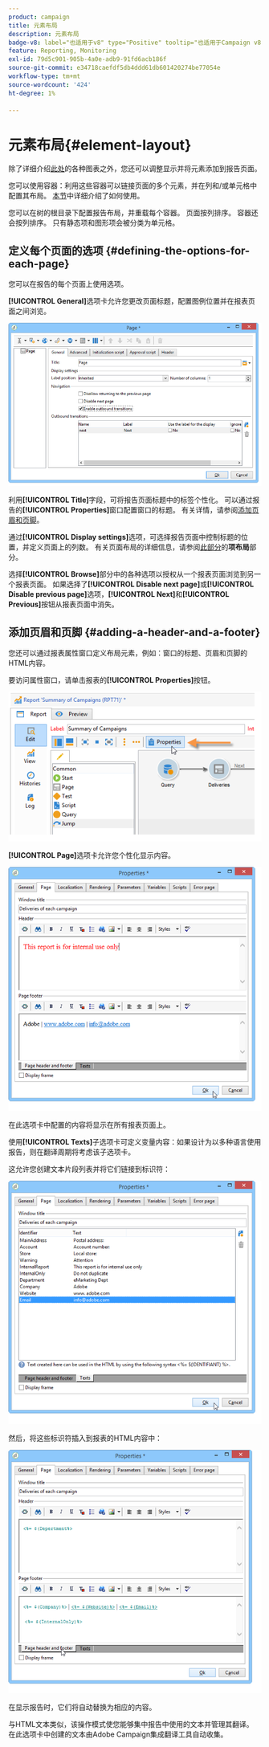 ```yaml
---
product: campaign
title: 元素布局
description: 元素布局
badge-v8: label="也适用于v8" type="Positive" tooltip="也适用于Campaign v8"
feature: Reporting, Monitoring
exl-id: 79d5c901-905b-4a0e-adb9-91fd6acb186f
source-git-commit: e34718caefdf5db4ddd61db601420274be77054e
workflow-type: tm+mt
source-wordcount: '424'
ht-degree: 1%

---
```


# 元素布局{#element-layout}



除了详细介绍[此处](../../reporting/using/creating-a-chart.md#chart-types-and-variants)的各种图表之外，您还可以调整显示并将元素添加到报告页面。

您可以使用容器：利用这些容器可以链接页面的多个元素，并在列和/或单元格中配置其布局。 [本节](../../web/using/defining-web-forms-layout.md#creating-containers)中详细介绍了如何使用。

您可以在树的根目录下配置报告布局，并重载每个容器。 页面按列排序。 容器还会按列排序。 只有静态项和图形项会被分类为单元格。

## 定义每个页面的选项 {#defining-the-options-for-each-page}

您可以在报告的每个页面上使用选项。

**[!UICONTROL General]**&#x200B;选项卡允许您更改页面标题，配置图例位置并在报表页面之间浏览。

![](assets/s_ncs_advuser_report_wizard_022.png)

利用&#x200B;**[!UICONTROL Title]**&#x200B;字段，可将报告页面标题中的标签个性化。 可以通过报告的&#x200B;**[!UICONTROL Properties]**&#x200B;窗口配置窗口的标题。 有关详情，请参阅[添加页眉和页脚](#adding-a-header-and-a-footer)。

通过&#x200B;**[!UICONTROL Display settings]**&#x200B;选项，可选择报告页面中控制标题的位置，并定义页面上的列数。 有关页面布局的详细信息，请参阅[此部分](../../web/using/defining-web-forms-layout.md#positioning-the-fields-on-the-page)的&#x200B;**项布局**&#x200B;部分。

选择&#x200B;**[!UICONTROL Browse]**&#x200B;部分中的各种选项以授权从一个报表页面浏览到另一个报表页面。 如果选择了&#x200B;**[!UICONTROL Disable next page]**&#x200B;或&#x200B;**[!UICONTROL Disable previous page]**&#x200B;选项，**[!UICONTROL Next]**&#x200B;和&#x200B;**[!UICONTROL Previous]**&#x200B;按钮从报表页面中消失。

## 添加页眉和页脚 {#adding-a-header-and-a-footer}

您还可以通过报表属性窗口定义布局元素，例如：窗口的标题、页眉和页脚的HTML内容。

要访问属性窗口，请单击报表的&#x200B;**[!UICONTROL Properties]**&#x200B;按钮。

![](assets/reporting_properties.png)

**[!UICONTROL Page]**&#x200B;选项卡允许您个性化显示内容。

![](assets/s_ncs_advuser_report_properties_04.png)

在此选项卡中配置的内容将显示在所有报表页面上。

使用&#x200B;**[!UICONTROL Texts]**&#x200B;子选项卡可定义变量内容：如果设计为以多种语言使用报告，则在翻译周期将考虑该子选项卡。

这允许您创建文本片段列表并将它们链接到标识符：

![](assets/s_ncs_advuser_report_properties_04a.png)

然后，将这些标识符插入到报表的HTML内容中：

![](assets/s_ncs_advuser_report_properties_04b.png)

在显示报告时，它们将自动替换为相应的内容。

与HTML文本类似，该操作模式使您能够集中报告中使用的文本并管理其翻译。 在此选项卡中创建的文本由Adobe Campaign集成翻译工具自动收集。
